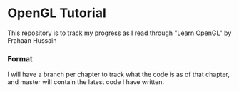 # OpenGL Tutorial

This repository is to track my progress as I read through "Learn OpenGL" by Frahaan Hussain

### Format

I will have a branch per chapter to track what the code is as of that chapter, and master will contain the latest code I have written.
